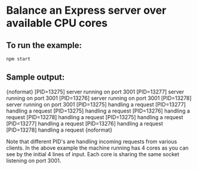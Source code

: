 # Balance an Express server over available CPU cores

## To run the example:

`npm start`

## Sample output:

{noformat}
[PID=13275] server running on port 3001
[PID=13277] server running on port 3001
[PID=13276] server running on port 3001
[PID=13278] server running on port 3001
[PID=13275] handling a request
[PID=13277] handling a request
[PID=13275] handling a request
[PID=13276] handling a request
[PID=13278] handling a request
[PID=13275] handling a request
[PID=13277] handling a request
[PID=13276] handling a request
[PID=13278] handling a request
{noformat}

Note that different PID's are handling incoming requests from various clients. In the above example the machine running has 4 cores as you can see by the initial 4 lines of input. Each core is sharing the same socket listening on port 3001.